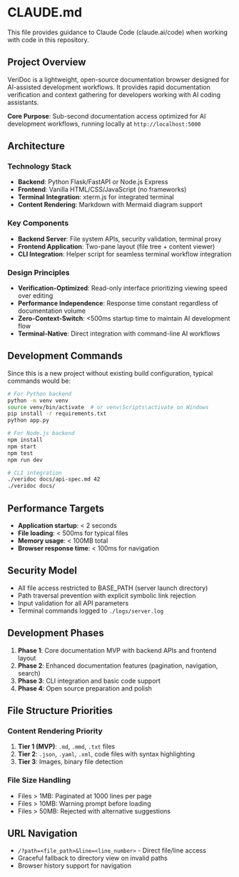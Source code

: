 # CLAUDE.md

This file provides guidance to Claude Code (claude.ai/code) when working with code in this repository.

## Project Overview

VeriDoc is a lightweight, open-source documentation browser designed for AI-assisted development workflows. It provides rapid documentation verification and context gathering for developers working with AI coding assistants.

**Core Purpose**: Sub-second documentation access optimized for AI development workflows, running locally at `http://localhost:5000`

## Architecture

### Technology Stack
- **Backend**: Python Flask/FastAPI or Node.js Express
- **Frontend**: Vanilla HTML/CSS/JavaScript (no frameworks)
- **Terminal Integration**: xterm.js for integrated terminal
- **Content Rendering**: Markdown with Mermaid diagram support

### Key Components
- **Backend Server**: File system APIs, security validation, terminal proxy
- **Frontend Application**: Two-pane layout (file tree + content viewer)
- **CLI Integration**: Helper script for seamless terminal workflow integration

### Design Principles
- **Verification-Optimized**: Read-only interface prioritizing viewing speed over editing
- **Performance Independence**: Response time constant regardless of documentation volume
- **Zero-Context-Switch**: <500ms startup time to maintain AI development flow
- **Terminal-Native**: Direct integration with command-line AI workflows

## Development Commands

Since this is a new project without existing build configuration, typical commands would be:

```bash
# For Python backend
python -m venv venv
source venv/bin/activate  # or venv\Scripts\activate on Windows
pip install -r requirements.txt
python app.py

# For Node.js backend
npm install
npm start
npm test
npm run dev

# CLI integration
./veridoc docs/api-spec.md 42
./veridoc docs/
```

## Performance Targets

- **Application startup**: < 2 seconds
- **File loading**: < 500ms for typical files
- **Memory usage**: < 100MB total
- **Browser response time**: < 100ms for navigation

## Security Model

- All file access restricted to BASE_PATH (server launch directory)
- Path traversal prevention with explicit symbolic link rejection
- Input validation for all API parameters
- Terminal commands logged to `./logs/server.log`

## Development Phases

1. **Phase 1**: Core documentation MVP with backend APIs and frontend layout
2. **Phase 2**: Enhanced documentation features (pagination, navigation, search)
3. **Phase 3**: CLI integration and basic code support
4. **Phase 4**: Open source preparation and polish

## File Structure Priorities

### Content Rendering Priority
1. **Tier 1 (MVP)**: `.md`, `.mmd`, `.txt` files
2. **Tier 2**: `.json`, `.yaml`, `.xml`, code files with syntax highlighting
3. **Tier 3**: Images, binary file detection

### File Size Handling
- Files > 1MB: Paginated at 1000 lines per page
- Files > 10MB: Warning prompt before loading
- Files > 50MB: Rejected with alternative suggestions

## URL Navigation
- `/?path=<file_path>&line=<line_number>` - Direct file/line access
- Graceful fallback to directory view on invalid paths
- Browser history support for navigation